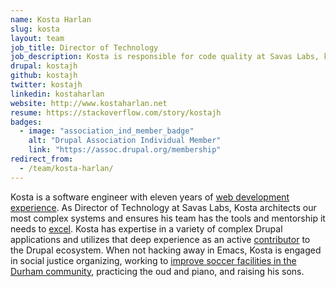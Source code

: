 ```yaml
---
name: Kosta Harlan
slug: kosta
layout: team
job_title: Director of Technology
job_description: Kosta is responsible for code quality at Savas Labs, keeping up to date with emerging technologies and ensuring our team follows best practices.
drupal: kostajh
github: kostajh
twitter: kostajh
linkedin: kostaharlan
website: http://www.kostaharlan.net
resume: https://stackoverflow.com/story/kostajh
badges:
  - image: "association_ind_member_badge"
    alt: "Drupal Association Individual Member"
    link: "https://assoc.drupal.org/membership"
redirect_from:
  - /team/kosta-harlan/
---
```

Kosta is a software engineer with eleven years of [web development experience](https://stackoverflow.com/story/kostajh). As Director of Technology at Savas Labs, Kosta architects our most complex systems and ensures his team has the tools and mentorship it needs to [excel](/company/mission-and-values#excel). Kosta has expertise in a variety of complex Drupal applications and utilizes that deep experience as an active <a href="https://www.drupal.org/user/209141">contributor</a> to the Drupal ecosystem. When not hacking away in Emacs, Kosta is engaged in social justice organizing, working to [improve soccer facilities in the Durham community](https://www.durhamatletico.com), practicing the oud and piano, and raising his sons.
